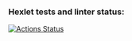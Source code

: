 ### Hexlet tests and linter status:
[![Actions Status](https://github.com/krylov-as/python-project-lvl2/workflows/hexlet-check/badge.svg)](https://github.com/krylov-as/python-project-lvl2/actions)